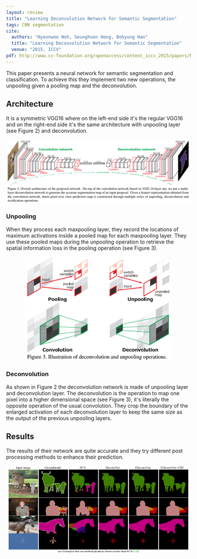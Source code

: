 ```yaml
---
layout: review
title: "Learning Deconvolution Network for Semantic Segmentation"
tags: CNN segmentation
cite:
  authors: "Hyeonwoo Noh, Seunghoon Hong, Bohyung Han"
  title: "Learning Deconvolution Network for Semantic Segmentation"
  venue: "2015, ICCV"
pdf: http://www.cv-foundation.org/openaccess/content_iccv_2015/papers/Noh_Learning_Deconvolution_Network_ICCV_2015_paper.pdf
---
```


This paper presents a neural network for semantic segmentation and classification. To achieve this they implement two new operations, the unpooling given a pooling map and the deconvolution.

## Architecture

It is a symmetric VGG16 where on the left-end side it's the regular VGG16 and on the right-end side it's the same architecture with unpooling layer (see Figure 2) and deconvolution.

![](/deep-learning/images/deconv/architecture.png)


### Unpooling

When they process each maxpooling layer, they record the locations of maximum activations inside a pooled map for each maxpooling layer. They use these pooled maps during the unpooling operation to retrieve the spatial information loss in the pooling operation (see Figure 3).

<div style="text-align:center">

<img src="/deep-learning/images/deconv/maxpooling.png" />

</div>

### Deconvolution

As shown in Figure 2 the deconvolution network is made of unpooling layer and deconvolution layer. The deconvolution is the operation to map one pixel into a higher dimensional space (see Figure 3), it's literally the opposite operation of the usual convolution. They crop the boundary of the enlarged activation of each deconvolution layer to keep the same size as the output of the previous unpooling layers.

## Results

The results of their network are quite accurate and they try different post processing methods to enhance their prediction.

![](/deep-learning/images/deconv/results.png)
